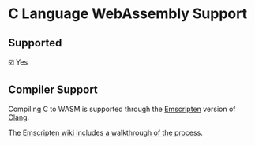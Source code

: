 # C Language WebAssembly Support

## Supported

:ballot_box_with_check: Yes

## Compiler Support

Compiling C to WASM is supported through the [Emscripten](https://kripken.github.io/emscripten-site/) version of [Clang](https://clang.llvm.org).

The [Emscripten wiki includes a walkthrough of the process](https://github.com/kripken/emscripten/wiki/WebAssembly).
